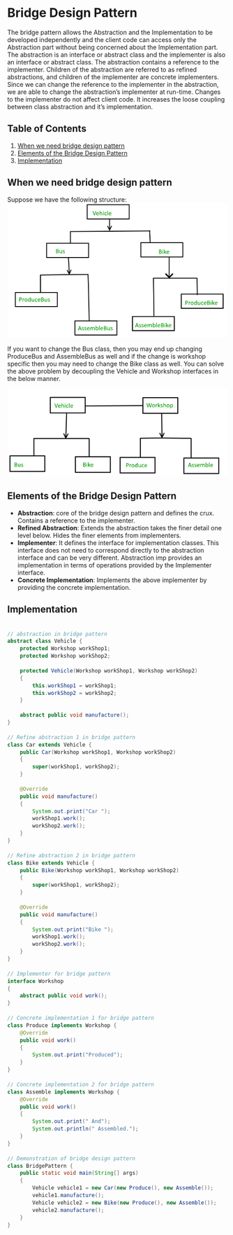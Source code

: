 # Bridge Design Pattern

The bridge pattern allows the Abstraction and the Implementation to be developed independently and the client code can access only the Abstraction part without being concerned about the Implementation part. The abstraction is an interface or abstract class and the implementer is also an interface or abstract class. The abstraction contains a reference to the implementer. Children of the abstraction are referred to as refined abstractions, and children of the implementer are concrete implementers. Since we can change the reference to the implementer in the abstraction, we are able to change the abstraction’s implementer at run-time. Changes to the implementer do not affect client code.
It increases the loose coupling between class abstraction and it’s implementation.

## Table of Contents

1. [When we need bridge design pattern](#when-we-need-bridge-design-pattern)
2. [Elements of the Bridge Design Pattern](#elements-of-the-bridge-design-pattern)
3. [Implementation](#implementation)

## When we need bridge design pattern

Suppose we have the following structure:
![alt text](without.png)

If you want to change the Bus class, then you may end up changing ProduceBus and AssembleBus as well and if the change is workshop specific then you may need to change the Bike class as well.
You can solve the above problem by decoupling the Vehicle and Workshop interfaces in the below manner.

![alt text](with.png)

## Elements of the Bridge Design Pattern

-   **Abstraction**: core of the bridge design pattern and defines the crux. Contains a reference to the implementer.
-   **Refined Abstraction**: Extends the abstraction takes the finer detail one level below. Hides the finer elements from implementers.
-   **Implementer**: It defines the interface for implementation classes. This interface does not need to correspond directly to the abstraction interface and can be very different. Abstraction imp provides an implementation in terms of operations provided by the Implementer interface.
-   **Concrete Implementation**: Implements the above implementer by providing the concrete implementation.

## Implementation

```java

// abstraction in bridge pattern
abstract class Vehicle {
	protected Workshop workShop1;
	protected Workshop workShop2;

	protected Vehicle(Workshop workShop1, Workshop workShop2)
	{
		this.workShop1 = workShop1;
		this.workShop2 = workShop2;
	}

	abstract public void manufacture();
}

// Refine abstraction 1 in bridge pattern
class Car extends Vehicle {
	public Car(Workshop workShop1, Workshop workShop2)
	{
		super(workShop1, workShop2);
	}

	@Override
	public void manufacture()
	{
		System.out.print("Car ");
		workShop1.work();
		workShop2.work();
	}
}

// Refine abstraction 2 in bridge pattern
class Bike extends Vehicle {
	public Bike(Workshop workShop1, Workshop workShop2)
	{
		super(workShop1, workShop2);
	}

	@Override
	public void manufacture()
	{
		System.out.print("Bike ");
		workShop1.work();
		workShop2.work();
	}
}

// Implementer for bridge pattern
interface Workshop
{
	abstract public void work();
}

// Concrete implementation 1 for bridge pattern
class Produce implements Workshop {
	@Override
	public void work()
	{
		System.out.print("Produced");
	}
}

// Concrete implementation 2 for bridge pattern
class Assemble implements Workshop {
	@Override
	public void work()
	{
		System.out.print(" And");
		System.out.println(" Assembled.");
	}
}

// Demonstration of bridge design pattern
class BridgePattern {
	public static void main(String[] args)
	{
		Vehicle vehicle1 = new Car(new Produce(), new Assemble());
		vehicle1.manufacture();
		Vehicle vehicle2 = new Bike(new Produce(), new Assemble());
		vehicle2.manufacture();
	}
}
```

